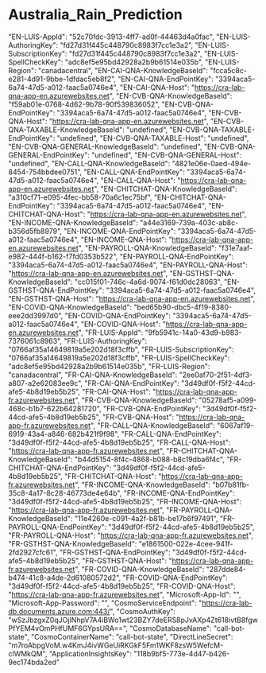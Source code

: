 # Australia_Rain_Prediction

 "EN-LUIS-AppId": "52c70fdc-3913-4ff7-ad0f-44463d4a0fac",
  "EN-LUIS-AuthoringKey": "fd27d31f445c448790c8983f7cc1e3a2",
  "EN-LUIS-SubscriptionKey": "fd27d31f445c448790c8983f7cc1e3a2",
  "EN-LUIS-SpellCheckKey": "adc8ef5e95bd42928a2b9b61514e035b",
  "EN-LUIS-Region": "canadacentral",
  "EN-CAI-QNA-KnowledgeBaseId": "fcca5c8c-e281-4d91-9bbe-1dfdac5eb8f2",
  "EN-CAI-QNA-EndPointKey": "3394aca5-6a74-47d5-a012-faac5a0746e4",
  "EN-CAI-QNA-Host": "https://cra-lab-qna-app-en.azurewebsites.net",
  "EN-CVB-QNA-KnowledgeBaseId": "f59ab01e-0768-4d62-9b78-90f539836052",
  "EN-CVB-QNA-EndPointKey": "3394aca5-6a74-47d5-a012-faac5a0746e4",
  "EN-CVB-QNA-Host": "https://cra-lab-qna-app-en.azurewebsites.net",
  "EN-CVB-QNA-TAXABLE-KnowledgeBaseId": "undefined",
  "EN-CVB-QNA-TAXABLE-EndPointKey": "undefined",
  "EN-CVB-QNA-TAXABLE-Host": "undefined",
  "EN-CVB-QNA-GENERAL-KnowledgeBaseId": "undefined",
  "EN-CVB-QNA-GENERAL-EndPointKey": "undefined",
  "EN-CVB-QNA-GENERAL-Host": "undefined",
  "EN-CALL-QNA-KnowledgeBaseId": "4821e06e-0aed-494e-8454-754bbdee0751",
  "EN-CALL-QNA-EndPointKey": "3394aca5-6a74-47d5-a012-faac5a0746e4",
  "EN-CALL-QNA-Host": "https://cra-lab-qna-app-en.azurewebsites.net",
  "EN-CHITCHAT-QNA-KnowledgeBaseId": "a310cf71-e095-4fec-bb58-70a6c1ec75bf",
  "EN-CHITCHAT-QNA-EndPointKey": "3394aca5-6a74-47d5-a012-faac5a0746e4",
  "EN-CHITCHAT-QNA-Host": "https://cra-lab-qna-app-en.azurewebsites.net",
  "EN-INCOME-QNA-KnowledgeBaseId": "a44e3169-739a-403c-ab8c-b356d5fb8979",
  "EN-INCOME-QNA-EndPointKey": "3394aca5-6a74-47d5-a012-faac5a0746e4",
  "EN-INCOME-QNA-Host": "https://cra-lab-qna-app-en.azurewebsites.net",
  "EN-PAYROLL-QNA-KnowledgeBaseId": "f31e7aaf-e982-444f-b162-f7fd0353b522",
  "EN-PAYROLL-QNA-EndPointKey": "3394aca5-6a74-47d5-a012-faac5a0746e4",
  "EN-PAYROLL-QNA-Host": "https://cra-lab-qna-app-en.azurewebsites.net",
  "EN-GSTHST-QNA-KnowledgeBaseId": "cc015f01-746c-4a6d-9074-f61d0dc28063",
  "EN-GSTHST-QNA-EndPointKey": "3394aca5-6a74-47d5-a012-faac5a0746e4",
  "EN-GSTHST-QNA-Host": "https://cra-lab-qna-app-en.azurewebsites.net",
  "EN-COVID-QNA-KnowledgeBaseId": "bed65b90-dbc5-4f19-8380-eee2dd3997d0",
  "EN-COVID-QNA-EndPointKey": "3394aca5-6a74-47d5-a012-faac5a0746e4",
  "EN-COVID-QNA-Host": "https://cra-lab-qna-app-en.azurewebsites.net",
  "FR-LUIS-AppId": "9fb5941c-14a0-43d9-b983-7376061c8963",
  "FR-LUIS-AuthoringKey": "0766af35a14649819a5e202d18f3cffb",
  "FR-LUIS-SubscriptionKey": "0766af35a14649819a5e202d18f3cffb",
  "FR-LUIS-SpellCheckKey": "adc8ef5e95bd42928a2b9b61514e035b",
  "FR-LUIS-Region": "canadacentral",
  "FR-CAI-QNA-KnowledgeBaseId": "2ee0af70-2f51-4df3-a807-a2e62083ee9c",
  "FR-CAI-QNA-EndPointKey": "3d49df0f-f5f2-44cd-afe5-4b8d19eb5b25",
  "FR-CAI-QNA-Host": "https://cra-lab-qna-app-fr.azurewebsites.net",
  "FR-CVB-QNA-KnowledgeBaseId": "05278af5-a099-468c-b1b7-622b64281720",
  "FR-CVB-QNA-EndPointKey": "3d49df0f-f5f2-44cd-afe5-4b8d19eb5b25",
  "FR-CVB-QNA-Host": "https://cra-lab-qna-app-fr.azurewebsites.net",
  "FR-CALL-QNA-KnowledgeBaseId": "6067af19-6919-43a4-a846-682b421f9f98",
  "FR-CALL-QNA-EndPointKey": "3d49df0f-f5f2-44cd-afe5-4b8d19eb5b25",
  "FR-CALL-QNA-Host": "https://cra-lab-qna-app-fr.azurewebsites.net",
  "FR-CHITCHAT-QNA-KnowledgeBaseId": "b44d5154-8f4c-4868-b088-b8c19dba6f4c",
  "FR-CHITCHAT-QNA-EndPointKey": "3d49df0f-f5f2-44cd-afe5-4b8d19eb5b25",
  "FR-CHITCHAT-QNA-Host": "https://cra-lab-qna-app-fr.azurewebsites.net",
  "FR-INCOME-QNA-KnowledgeBaseId": "b07b81fb-35c8-4a17-8c28-46773de4e64b",
  "FR-INCOME-QNA-EndPointKey": "3d49df0f-f5f2-44cd-afe5-4b8d19eb5b25",
  "FR-INCOME-QNA-Host": "https://cra-lab-qna-app-fr.azurewebsites.net",
  "FR-PAYROLL-QNA-KnowledgeBaseId": "11e4260e-c091-4a2f-b81b-be17b6f97491",
  "FR-PAYROLL-QNA-EndPointKey": "3d49df0f-f5f2-44cd-afe5-4b8d19eb5b25",
  "FR-PAYROLL-QNA-Host": "https://cra-lab-qna-app-fr.azurewebsites.net",
  "FR-GSTHST-QNA-KnowledgeBaseId": "e1861500-022e-4cee-941f-2fd2927cfc61",
  "FR-GSTHST-QNA-EndPointKey": "3d49df0f-f5f2-44cd-afe5-4b8d19eb5b25",
  "FR-GSTHST-QNA-Host": "https://cra-lab-qna-app-fr.azurewebsites.net",
  "FR-COVID-QNA-KnowledgeBaseId": "287dde84-b474-41c8-a4de-2d61080572d2",
  "FR-COVID-QNA-EndPointKey": "3d49df0f-f5f2-44cd-afe5-4b8d19eb5b25",
  "FR-COVID-QNA-Host": "https://cra-lab-qna-app-fr.azurewebsites.net",
  "Microsoft-App-Id": "",
  "Microsoft-App-Password": "",
  "CosmoServiceEndpoint": "https://cra-lab-db.documents.azure.com:443/",
  "CosmoAuthKey": "wSzJbzgxZ0qJOjINhpV7A4iBWo1wt23BZY7deERS8pJvAXp4Zt618ivtB8fgwPfYEM4vOmPHfUMF6GYpsURA==",
  "CosmoDatabaseName": "call-bot-state",
  "CosmoContainerName": "call-bot-state",
  "DirectLineSecret": "m7roAbpgVoM.w4KmJ4ivWGeUiRKGkF5Fm1WKF8zsW5WefcM-clWMkQM",
  "ApplicationInsightsKey": "118b9bf5-773e-4d47-b426-9ec174bda2ed"
